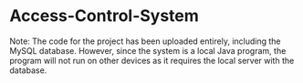 # Access-Control-System

Note: The code for the project has been uploaded entirely, including the MySQL database. However, since 
the system is a local Java program, the program will not run on other devices as it requires the local 
server with the database.

